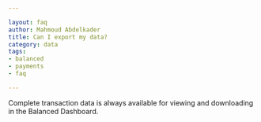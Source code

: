 ```yaml
---

layout: faq
author: Mahmoud Abdelkader
title: Can I export my data?
category: data
tags:
- balanced
- payments
- faq

---
```


Complete transaction data is always available for viewing and downloading in the Balanced Dashboard.
